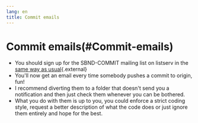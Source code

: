 ```yaml
---
lang: en
title: Commit emails
---
```




Commit emails(#Commit-emails)
==============================================

-   You should sign up for the SBND-COMMIT mailing list on listserv in
    the [same way as
    usual](https://listserv.fnal.gov/users.asp){.external}
-   You\'ll now get an email every time somebody pushes a commit to
    origin, fun!
-   I recommend diverting them to a folder that doesn\'t send you a
    notification and then just check them whenever you can be bothered.
-   What you do with them is up to you, you could enforce a strict
    coding style, request a better description of what the code does or
    just ignore them entirely and hope for the best.
